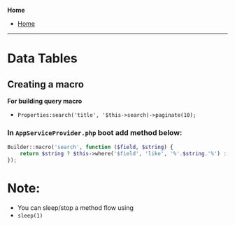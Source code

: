 **Home**
- [Home](../index.md)
---

# Data Tables

## Creating a macro
**For building query macro**
- `Properties:search('title', '$this->search)->paginate(10);`

### In `AppServiceProvider.php` boot add method below:
```php
Builder::macro('search', function ($field, $string) {
    return $string ? $this->where('$field', 'like', '%'.$string.'%') : $this;
});
```

# Note:
- You can sleep/stop a method flow using
- `sleep(1)`
